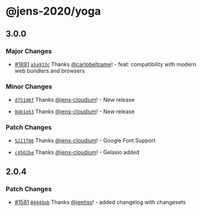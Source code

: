 # @jens-2020/yoga

## 3.0.0

### Major Changes

- [#1891](https://github.com/diegomura/react-pdf/pull/1891) [`a5a933c`](https://github.com/jens-cloudium/react-pdf/commit/a5a933c9733e4c77338ef76a2b3545b84a646a81) Thanks [@carlobeltrame](https://github.com/carlobeltrame)! - feat: compatibility with modern web bundlers and browsers

### Minor Changes

- [`d751d6f`](https://github.com/jens-cloudium/react-pdf/commit/d751d6f3999ed2e038955329a666d5697642de28) Thanks [@jens-cloudium](https://github.com/jens-cloudium)! - New release

* [`04b1eb3`](https://github.com/jens-cloudium/react-pdf/commit/04b1eb394e20d84d57cd93b250d902009d52bddf) Thanks [@jens-cloudium](https://github.com/jens-cloudium)! - New release

### Patch Changes

- [`5211f86`](https://github.com/jens-cloudium/react-pdf/commit/5211f86da173f1c47b252a6e255adc2cff76f30c) Thanks [@jens-cloudium](https://github.com/jens-cloudium)! - Google Font Support

* [`c4562be`](https://github.com/jens-cloudium/react-pdf/commit/c4562be9b4c2befa3f4aa74b8d4fcd283d833ef9) Thanks [@jens-cloudium](https://github.com/jens-cloudium)! - Gelasio added

## 2.0.4

### Patch Changes

- [#1581](https://github.com/diegomura/react-pdf/pull/1581) [`04449ab`](https://github.com/diegomura/react-pdf/commit/04449ab352db0cca2155024dd3e8c690e42193ca) Thanks [@jeetiss](https://github.com/jeetiss)! - added changelog with changesets
